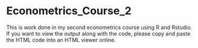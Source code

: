 # Econometrics_Course_2
This is work done in my second econometrics course using R and Rstudio. 
If you want to view the output along with the code, please copy and paste the HTML code into an HTML viewer online.
